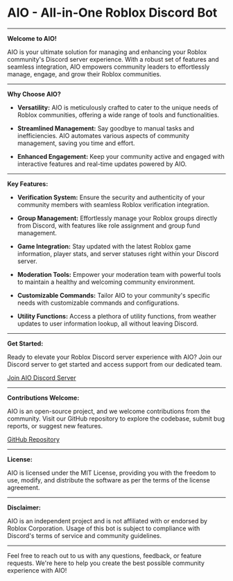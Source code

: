 # AIO - All-in-One Roblox Discord Bot

---

**Welcome to AIO!**

AIO is your ultimate solution for managing and enhancing your Roblox community's Discord server experience. With a robust set of features and seamless integration, AIO empowers community leaders to effortlessly manage, engage, and grow their Roblox communities.

---

**Why Choose AIO?**

- **Versatility:** AIO is meticulously crafted to cater to the unique needs of Roblox communities, offering a wide range of tools and functionalities.
  
- **Streamlined Management:** Say goodbye to manual tasks and inefficiencies. AIO automates various aspects of community management, saving you time and effort.
  
- **Enhanced Engagement:** Keep your community active and engaged with interactive features and real-time updates powered by AIO.

---

**Key Features:**

- **Verification System:** Ensure the security and authenticity of your community members with seamless Roblox verification integration.

- **Group Management:** Effortlessly manage your Roblox groups directly from Discord, with features like role assignment and group fund management.

- **Game Integration:** Stay updated with the latest Roblox game information, player stats, and server statuses right within your Discord server.

- **Moderation Tools:** Empower your moderation team with powerful tools to maintain a healthy and welcoming community environment.

- **Customizable Commands:** Tailor AIO to your community's specific needs with customizable commands and configurations.

- **Utility Functions:** Access a plethora of utility functions, from weather updates to user information lookup, all without leaving Discord.

---

**Get Started:**

Ready to elevate your Roblox Discord server experience with AIO? Join our Discord server to get started and access support from our dedicated team.

[Join AIO Discord Server](https://discord.gg/v6vMSJXjNE)

---

**Contributions Welcome:**

AIO is an open-source project, and we welcome contributions from the community. Visit our GitHub repository to explore the codebase, submit bug reports, or suggest new features.

[GitHub Repository](https://github.com/dannws/AIO)

---

**License:**

AIO is licensed under the MIT License, providing you with the freedom to use, modify, and distribute the software as per the terms of the license agreement.

---

**Disclaimer:**

AIO is an independent project and is not affiliated with or endorsed by Roblox Corporation. Usage of this bot is subject to compliance with Discord's terms of service and community guidelines.

---

Feel free to reach out to us with any questions, feedback, or feature requests. We're here to help you create the best possible community experience with AIO!
